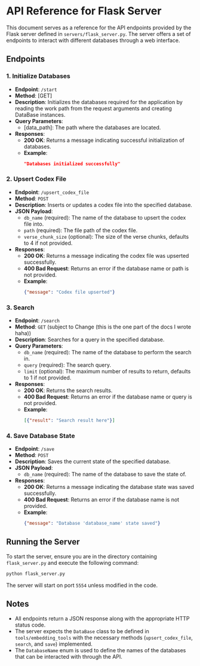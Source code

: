 # API Reference for Flask Server

This document serves as a reference for the API endpoints provided by the Flask server defined in `servers/flask_server.py`. The server offers a set of endpoints to interact with different databases through a web interface.

## Endpoints

### 1. Initialize Databases

- **Endpoint**: `/start`
- **Method**: [GET]
- **Description**: Initializes the databases required for the application by reading the work path from the request arguments and creating DataBase instances.
- **Query Parameters**:
  - [data_path]: The path where the databases are located.
- **Responses**:
  - **200 OK**: Returns a message indicating successful initialization of databases.
  - **Example**:
    ```json
    "Databases initialized successfully"
    ```

### 2. Upsert Codex File

- **Endpoint**: `/upsert_codex_file`
- **Method**: `POST`
- **Description**: Inserts or updates a codex file into the specified database.
- **JSON Payload**:
  - `db_name` (required): The name of the database to upsert the codex file into.
  - `path` (required): The file path of the codex file.
  - `verse_chunk_size` (optional): The size of the verse chunks, defaults to 4 if not provided.
- **Responses**:
  - **200 OK**: Returns a message indicating the codex file was upserted successfully.
  - **400 Bad Request**: Returns an error if the database name or path is not provided.
  - **Example**:
    ```json
    {"message": "Codex file upserted"}
    ```

### 3. Search

- **Endpoint**: `/search`
- **Method**: `GET` (subject to Change (this is the one part of the docs I wrote haha))
- **Description**: Searches for a query in the specified database.
- **Query Parameters**:
  - `db_name` (required): The name of the database to perform the search in.
  - `query` (required): The search query.
  - `limit` (optional): The maximum number of results to return, defaults to 1 if not provided.
- **Responses**:
  - **200 OK**: Returns the search results.
  - **400 Bad Request**: Returns an error if the database name or query is not provided.
  - **Example**:
    ```json
    [{"result": "Search result here"}]
    ```

### 4. Save Database State

- **Endpoint**: `/save`
- **Method**: `POST`
- **Description**: Saves the current state of the specified database.
- **JSON Payload**:
  - `db_name` (required): The name of the database to save the state of.
- **Responses**:
  - **200 OK**: Returns a message indicating the database state was saved successfully.
  - **400 Bad Request**: Returns an error if the database name is not provided.
  - **Example**:
    ```json
    {"message": "Database 'database_name' state saved"}
    ```

## Running the Server

To start the server, ensure you are in the directory containing `flask_server.py` and execute the following command:

```sh
python flask_server.py
```

The server will start on port `5554` unless modified in the code.

## Notes

- All endpoints return a JSON response along with the appropriate HTTP status code.
- The server expects the `DataBase` class to be defined in `tools/embedding_tools` with the necessary methods (`upsert_codex_file`, `search`, and `save`) implemented.
- The `DatabaseName` enum is used to define the names of the databases that can be interacted with through the API.